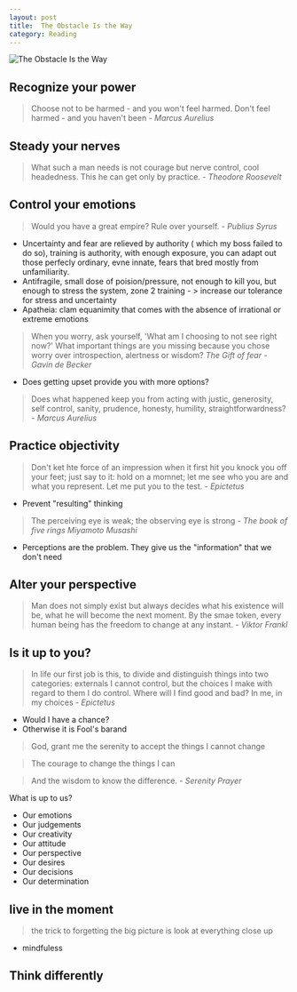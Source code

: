 ```yaml
---
layout: post
title:  The Obstacle Is the Way
category: Reading
---
```


![The Obstacle Is the Way](https://m.media-amazon.com/images/I/41YYbVCk+fL.jpg)

## Recognize your power

> Choose not to be harmed - and you won't feel harmed. Don't feel harmed - and you haven't been *- Marcus Aurelius*

## Steady your nerves

> What such a man needs is not courage but nerve control, cool headedness. This he can get only by practice. *- Theodore Roosevelt*

## Control your emotions

> Would you have a great empire? Rule over yourself. *- Publius Syrus*

- Uncertainty and fear are relieved by authority ( which my boss failed to do so), training is authority, with enough exposure, you can adapt out those perfecly ordinary, evne innate, fears that bred mostly from unfamiliarity.
- Antifragile, small dose of poision/pressure, not enough to kill you, but enough to stress the system, zone 2 training - > increase our tolerance for stress and uncertainty
- Apatheia: clam equanimity that comes with the absence of irrational or extreme emotions

> When you worry, ask yourself, 'What am I choosing to not see right now?' What important things are you missing because you chose worry over introspection, alertness or wisdom? *The Gift of fear - Gavin de Becker*

- Does getting upset provide you with more options?

> Does what happened keep you from acting with justic, generosity, self control, sanity, prudence, honesty, humility, straightforwardness? - *Marcus Aurelius*

## Practice objectivity

> Don't ket hte force of an impression when it first hit you knock you off your feet; just say to it: hold on a momnet; let me see who you are and what you represent. Let me put you to the test.  *- Epictetus*

- Prevent "resulting" thinking

> The perceiving eye is weak; the observing eye is strong *- The book of five rings Miyamoto Musashi*

- Perceptions are the problem. They give us the "information" that we don't need

## Alter your perspective

> Man does not simply exist but always decides what his existence will be, what he will become the next moment. By the smae token, every human being has the freedom to change at any instant. - *Viktor Frankl*

## Is it up to you?

> In life our first job is this, to divide and distinguish things into two categories: externals I cannot control, but the choices I make with regard to them I do control. Where will I find good and bad? In me, in my choices - *Epictetus*

- Would I have a chance?
- Otherwise it is Fool's barand

> God, grant me the serenity to accept the things I cannot change

> The courage to change the things I can

> And the wisdom to know the difference. - *Serenity Prayer*

What is up to us?

- Our emotions
- Our judgements
- Our creativity
- Our attitude
- Our perspective
- Our desires
- Our decisions
- Our determination

## live in the moment

> the trick to forgetting the big picture is look at everything close up

- mindfuless

## Think differently